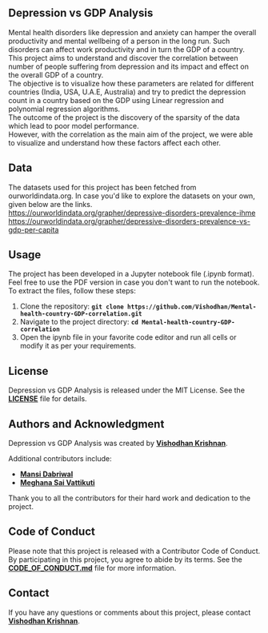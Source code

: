 ## **Depression vs GDP Analysis**

Mental health disorders like depression and anxiety can hamper the overall productivity and mental wellbeing of a person in the long run. Such disorders can affect work productivity and in turn the GDP of a country. 
This project aims to understand and discover the correlation between number of people suffering from depression and its impact and effect on the overall GDP of a country. <br>
The objective is to visualize how these parameters are related for different countries (India, USA, U.A.E, Australia) and try to predict the depression count in a country based on the GDP using Linear regression and polynomial regression algorithms. <br>
The outcome of the project is the discovery of the sparsity of the data which lead to poor model performance. <br>
However, with the correlation as the main aim of the project, we were able to visualize and understand how these factors affect each other.


## **Data**
The datasets used for this project has been fetched from ourworldindata.org. In case you'd like to explore the datasets on your own, given below are the links. <br>
https://ourworldindata.org/grapher/depressive-disorders-prevalence-ihme
https://ourworldindata.org/grapher/depressive-disorders-prevalence-vs-gdp-per-capita

## **Usage**
The project has been developed in a Jupyter notebook file (.ipynb format). Feel free to use the PDF version in case you don't want to run the notebook.
To extract the files, follow these steps:

1. Clone the repository: **`git clone https://github.com/Vishodhan/Mental-health-country-GDP-correlation.git`**
2. Navigate to the project directory: **`cd Mental-health-country-GDP-correlation`**
3. Open the ipynb file in your favorite code editor and run all cells or modify it as per your requirements.


## **License**

Depression vs GDP Analysis is released under the MIT License. See the **[LICENSE](https://opensource.org/license/mit)** file for details.

## **Authors and Acknowledgment**

Depression vs GDP Analysis was created by **[Vishodhan Krishnan](https://github.com/Vishodhan)**.

Additional contributors include:

- **[Mansi Dabriwal](https://github.com/Mansi-Dabriwal)**
- **[Meghana Sai Vattikuti](https://github.com/meghanasaivattikuti)**


Thank you to all the contributors for their hard work and dedication to the project.

## **Code of Conduct**

Please note that this project is released with a Contributor Code of Conduct. By participating in this project, you agree to abide by its terms. See the **[CODE_OF_CONDUCT.md](https://www.contributor-covenant.org/version/1/2/0/code-of-conduct/)** file for more information.


## **Contact**

If you have any questions or comments about this project, please contact **[Vishodhan Krishnan](krishnan.vis@northeastern.edu)**.
